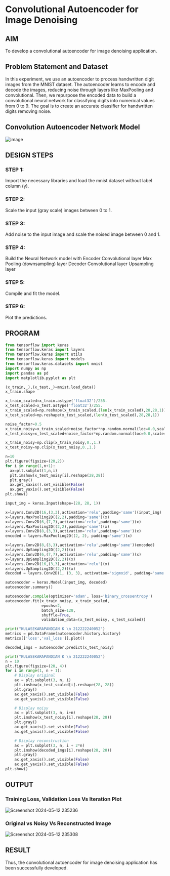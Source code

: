 # Convolutional Autoencoder for Image Denoising

## AIM

To develop a convolutional autoencoder for image denoising application.

## Problem Statement and Dataset

In this experiment, we use an autoencoder to process handwritten digit images from the MNIST dataset. The autoencoder learns to encode and decode the images, reducing noise through layers like MaxPooling and convolutional. Then, we repurpose the encoded data to build a convolutional neural network for classifying digits into numerical values from 0 to 9. The goal is to create an accurate classifier for handwritten digits removing noise.
## Convolution Autoencoder Network Model

![image](https://github.com/KSPandian7/convolutional-denoising-autoencoder/assets/113496887/fceb0a41-3d38-4a33-b578-a38eeb2a806f)

## DESIGN STEPS

### STEP 1:
Import the necessary libraries and load the mnist dataset without label column (y).


### STEP 2:
Scale the input (gray scale) images between 0 to 1.


### STEP 3:
Add noise to the input image and scale the noised image between 0 and 1.

### STEP 4:
Build the Neural Network model with Encoder Convolutional layer Max Pooling (downsampling) layer Decoder Convolutional layer Upsampling layer

### STEP 5:
Compile and fit the model.


### STEP 6:
Plot the predictions.



## PROGRAM
```py
from tensorflow import keras
from tensorflow.keras import layers
from tensorflow.keras import utils
from tensorflow.keras import models
from tensorflow.keras.datasets import mnist
import numpy as np
import pandas as pd
import matplotlib.pyplot as plt

(x_train,_),(x_test,_)=mnist.load_data()
x_train.shape

x_train_scaled=x_train.astype('float32')/255.
x_test_scaled=x_test.astype('float32')/255.
x_train_scaled=np.reshape(x_train_scaled,(len(x_train_scaled),28,28,1))
x_test_scaled=np.reshape(x_test_scaled,(len(x_test_scaled),28,28,1))

noise_factor=0.5
x_train_noisy=x_train_scaled+noise_factor*np.random.normal(loc=0.0,scale=1.0,size=x_train_scaled.shape)
x_test_noisy=x_test_scaled+noise_factor*np.random.normal(loc=0.0,scale=1.0,size=x_test_scaled.shape)

x_train_noisy=np.clip(x_train_noisy,0.,1.)
x_test_noisy=np.clip(x_test_noisy,0.,1.)

n=10
plt.figure(figsize=(20,2))
for i in range(1,n+1):
  ax=plt.subplot(1,n,i)
  plt.imshow(x_test_noisy[i].reshape(28,28))
  plt.gray()
  ax.get_xaxis().set_visible(False)
  ax.get_yaxis().set_visible(False)
plt.show()

input_img = keras.Input(shape=(28, 28, 1))

x=layers.Conv2D(16,(3,3),activation='relu',padding='same')(input_img)
x=layers.MaxPooling2D((2,2),padding='same')(x)
x=layers.Conv2D(6,(7,7),activation='relu',padding='same')(x)
x=layers.MaxPooling2D((2,2),padding='same')(x)
x=layers.Conv2D(8,(3,3),activation='relu',padding='same')(x)
encoded = layers.MaxPooling2D((2, 2), padding='same')(x)

x=layers.Conv2D(8,(3,3),activation='relu',padding='same')(encoded)
x=layers.UpSampling2D((2,2))(x)
x=layers.Conv2D(6,(7,7),activation='relu',padding='same')(x)
x=layers.UpSampling2D((2,2))(x)
x=layers.Conv2D(16,(3,3),activation='relu')(x)
x=layers.UpSampling2D((2,2))(x)
decoded = layers.Conv2D(1, (3, 3), activation='sigmoid', padding='same')(x)

autoencoder = keras.Model(input_img, decoded)
autoencoder.summary()

autoencoder.compile(optimizer='adam', loss='binary_crossentropy')
autoencoder.fit(x_train_noisy, x_train_scaled,
                epochs=2,
                batch_size=128,
                shuffle=True,
                validation_data=(x_test_noisy, x_test_scaled))

print("KULASEKARAPANDIAN K \n 212222240052")
metrics = pd.DataFrame(autoencoder.history.history)
metrics[['loss','val_loss']].plot()

decoded_imgs = autoencoder.predict(x_test_noisy)

print("KULASEKARAPANDIAN K \n 212222240052")
n = 10
plt.figure(figsize=(20, 4))
for i in range(1, n + 1):
    # Display original
    ax = plt.subplot(3, n, i)
    plt.imshow(x_test_scaled[i].reshape(28, 28))
    plt.gray()
    ax.get_xaxis().set_visible(False)
    ax.get_yaxis().set_visible(False)

    # Display noisy
    ax = plt.subplot(3, n, i+n)
    plt.imshow(x_test_noisy[i].reshape(28, 28))
    plt.gray()
    ax.get_xaxis().set_visible(False)
    ax.get_yaxis().set_visible(False)    

    # Display reconstruction
    ax = plt.subplot(3, n, i + 2*n)
    plt.imshow(decoded_imgs[i].reshape(28, 28))
    plt.gray()
    ax.get_xaxis().set_visible(False)
    ax.get_yaxis().set_visible(False)
plt.show()
```

## OUTPUT

### Training Loss, Validation Loss Vs Iteration Plot
![Screenshot 2024-05-12 235236](https://github.com/KSPandian7/convolutional-denoising-autoencoder/assets/113496887/9b02bff6-0cac-404e-836e-3d21480e4f60)



### Original vs Noisy Vs Reconstructed Image

![Screenshot 2024-05-12 235308](https://github.com/KSPandian7/convolutional-denoising-autoencoder/assets/113496887/174b4f85-8213-4878-9c11-bcba738b9357)




## RESULT
Thus, the convolutional autoencoder for image denoising application has been successfully developed.

